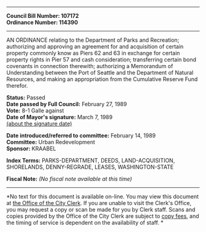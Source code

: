 * * * * *  
  
**Council Bill Number: [](#h0)[](#h2)107172**   
**Ordinance Number: 114390**  
  
* * * * *  
  
AN ORDINANCE relating to the Department of Parks and Recreation; authorizing and approving an agreement for and acquisition of certain property commonly know as Piers 62 and 63 in exchange for certain property rights in Pier 57 and cash consideration; transferring certain bond covenants in connection therewith; authorizing a Memorandum of Understanding between the Port of Seattle and the Department of Natural Resources, and making an appropriation from the Cumulative Reserve Fund therefor.  
  
**Status:** Passed   
**Date passed by Full Council:** February 27, 1989   
**Vote:** 8-1 Galle against   
**Date of Mayor's signature:** March 7, 1989   
[(about the signature date)](/~public/approvaldate.htm)   
  
  
**Date introduced/referred to committee:** February 14, 1989   
**Committee:** Urban Redevelopment   
**Sponsor:** KRAABEL   
  
**Index Terms:** PARKS-DEPARTMENT, DEEDS, LAND-ACQUISITION, SHORELANDS, DENNY-REGRADE, LEASES, WASHINGTON-STATE  
  
**Fiscal Note:** *(No fiscal note available at this time)*  
  
* * * * *  
  
*No text for this document is available on-line. You may view this document at [the Office of the City Clerk](http://www.seattle.gov/leg/clerk/contactUs.htm). If you are unable to visit the Clerk's Office, you may request a copy or scan be made for you by Clerk staff. Scans and copies provided by the Office of the City Clerk are subject to [copy fees](http://clerk.seattle.gov/~public/clerkfees.htm), and the timing of service is dependent on the availability of staff. *  
  
  
